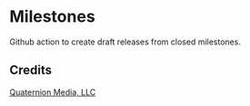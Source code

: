 # Milestones

Github action to create draft releases from closed milestones.

## Credits

[Quaternion Media, LLC](https://quaternion.media)
